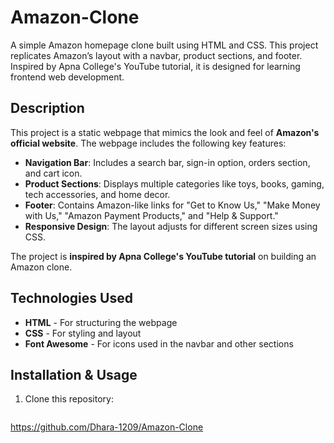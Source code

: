 # Amazon-Clone
A simple Amazon homepage clone built using HTML and CSS. This project replicates Amazon’s layout with a navbar, product sections, and footer. Inspired by Apna College's YouTube tutorial, it is designed for learning frontend web development.
## Description

This project is a static webpage that mimics the look and feel of **Amazon's official website**. The webpage includes the following key features:

- **Navigation Bar**: Includes a search bar, sign-in option, orders section, and cart icon.
- **Product Sections**: Displays multiple categories like toys, books, gaming, tech accessories, and home decor.
- **Footer**: Contains Amazon-like links for "Get to Know Us," "Make Money with Us," "Amazon Payment Products," and "Help & Support."
- **Responsive Design**: The layout adjusts for different screen sizes using CSS.

The project is **inspired by Apna College's YouTube tutorial** on building an Amazon clone.

## Technologies Used

- **HTML** - For structuring the webpage  
- **CSS** - For styling and layout  
- **Font Awesome** - For icons used in the navbar and other sections  

## Installation & Usage

1. Clone this repository:
   ```bash
https://github.com/Dhara-1209/Amazon-Clone
